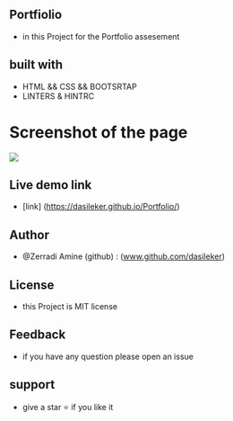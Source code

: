## Portfiolio 

- in this Project for the Portfolio assesement

## built with

- HTML && CSS && BOOTSRTAP
- LINTERS &  HINTRC

# Screenshot of the page

<img src="portfolio.gif">


## Live demo link 

- [link] (https://dasileker.github.io/Portfolio/)


## Author 

- @Zerradi Amine (github) : (www.github.com/dasileker)


## License

- this Project is MIT license

## Feedback

- if you have any question please open an issue

## support 
 
 -  give a star ⭐ if you like it

